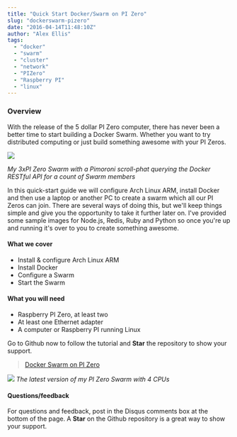 ```yaml
---
title: "Quick Start Docker/Swarm on PI Zero"
slug: "dockerswarm-pizero"
date: "2016-04-14T11:48:10Z"
author: "Alex Ellis"
tags:
  - "docker"
  - "swarm"
  - "cluster"
  - "network"
  - "PIZero"
  - "Raspberry PI"
  - "linux"
---
```


### Overview

With the release of the 5 dollar PI Zero computer, there has never been a better time to start building a Docker Swarm. Whether you want to try distributed computing or just build something awesome with your PI Zeros.

![](/content/images/2016/04/pi_swarm.jpeg)

*My 3xPI Zero Swarm with a Pimoroni scroll-phat querying the Docker RESTful API for a count of Swarm members*

In this quick-start guide we will configure Arch Linux ARM, install Docker and then use a laptop or another PC to create a swarm which all our PI Zeros can join. There are several ways of doing this, but we'll keep things simple and give you the opportunity to take it further later on. I've provided some sample images for Node.js, Redis, Ruby and Python so once you're up and running it's over to you to create something awesome.

#### What we cover

* Install & configure Arch Linux ARM
* Install Docker
* Configure a Swarm
* Start the Swarm

#### What you will need
* Raspberry PI Zero, at least two
* At least one Ethernet adapter
* A computer or Raspberry PI running Linux

Go to Github now to follow the tutorial and **Star** the repository to show your support.

> [Docker Swarm on PI Zero](https://github.com/alexellis/docker-arm/blob/master/ZERO.md)

![](/content/images/2016/05/13181261_537052316479929_1544894658_n.jpg)
*The latest version of my PI Zero Swarm with 4 CPUs*

#### Questions/feedback
For questions and feedback, post in the Disqus comments box at the bottom of the page. A **Star** on the Github repository is a great way to show your support.